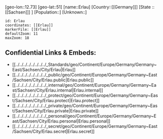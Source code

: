 ﻿---
location: [51,12.73]
mapzoom: [7,12] 
mapmarker: city 
type: City
tags:
- geo/City


SpocWebEntityId: 30054
isDeleted: false
confidential: public

---
[geo-lon::12.73]
[geo-lat::51]
[name::Erlau]
[Country::[[Germany]]]
[State ::[[Sachsen]]] ]
[Population::]
[Unknown::]


```leaflet
id: Erlau
coordinates: [[Erlau]]
markerFile: [[Erlau]]
defaultZoom: 11 
maxZoom: 18
```


## Confidential Links & Embeds: 
- [[../../../../../../../../_Standards/geo/Continent/Europe/Germany/Germany~East/Sachsen/City/Erlau|Erlau]] 
- [[../../../../../../../../_public/geo/Continent/Europe/Germany/Germany~East/Sachsen/City/Erlau.public|Erlau.public]] 
- [[../../../../../../../../_internal/geo/Continent/Europe/Germany/Germany~East/Sachsen/City/Erlau.internal|Erlau.internal]] 
- [[../../../../../../../../_protect/geo/Continent/Europe/Germany/Germany~East/Sachsen/City/Erlau.protect|Erlau.protect]] 
- [[../../../../../../../../_private/geo/Continent/Europe/Germany/Germany~East/Sachsen/City/Erlau.private|Erlau.private]] 
- [[../../../../../../../../_personal/geo/Continent/Europe/Germany/Germany~East/Sachsen/City/Erlau.personal|Erlau.personal]] 
- [[../../../../../../../../_secret/geo/Continent/Europe/Germany/Germany~East/Sachsen/City/Erlau.secret|Erlau.secret]] 
